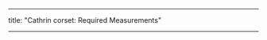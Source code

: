 - - -
title: "Cathrin corset: Required Measurements"
- - -

<PatternMeasurements pattern='cathrin' />
